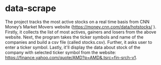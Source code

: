 # data-scrape
The project tracks the most active stocks on a real time basis from CNN Money’s Market Movers website (https://money.cnn.com/data/hotstocks/ ). Firstly, it collects the list of most actives, gainers and losers from the above website. Next, the program takes the ticker symbols and name of the companies and build a csv file (called stocks.csv). 
Further, it asks user to enter a ticker symbol. Lastly, it'll display the data about stock of the company with selected ticker symbol from the website: https://finance.yahoo.com/quote/AMD?p=AMD&.tsrc=fin-srch-v1.
